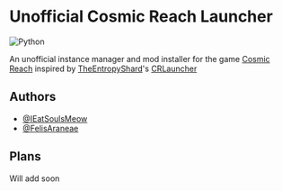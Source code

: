 # Unofficial Cosmic Reach Launcher
![Python](https://img.shields.io/badge/Made_With-Python-yellow?logo=python&logoColor=%23ffffff)

An unofficial instance manager and mod installer for the game [Cosmic Reach](https://finalforeach.itch.io/cosmic-reach) inspired by [TheEntropyShard](https://github.com/TheEntropyShard)'s [CRLauncher](https://github.com/CRLauncher/CRLauncher)


## Authors

- [@IEatSoulsMeow](https://github.com/ieatsoulsmeow)
- [@FelisAraneae](https://github.com/FelisAraneae)


## Plans

Will add soon